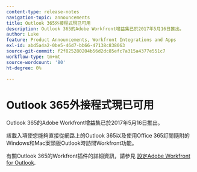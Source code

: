 ```yaml
---
content-type: release-notes
navigation-topic: announcements
title: Outlook 365外接程式現已可用
description: Outlook 365的Adobe Workfront增益集已於2017年5月16日推出。
author: Luke
feature: Product Announcements, Workfront Integrations and Apps
exl-id: abd5a4a2-0be5-46d7-bb66-47138c838063
source-git-commit: f2f825280204b56d2dc85efc7a315a4377e551c7
workflow-type: tm+mt
source-wordcount: '80'
ht-degree: 0%

---
```


# Outlook 365外接程式現已可用

Outlook 365的Adobe Workfront增益集已於2017年5月16日推出。

該載入項使您能夠直接從網路上的Outlook 365以及使用Office 365訂閱隨附的Windows和Mac案頭版Outlook時訪問Workfront功能。

有關Outlook 365的Workfront插件的詳細資訊，請參見 [設定Adobe Workfront for Outlook](../../workfront-integrations-and-apps/using-workfront-with-outlook/set-up-workfront-for-outlook.md).
